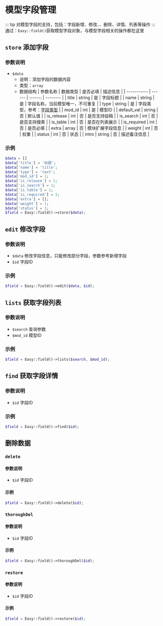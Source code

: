 # 模型字段管理
::: tip
对模型字段的支持，包括：字段新增、修改、、删除、详情、列表等操作
:::
通过：``Easy::field()``获取模型字段对象，与模型字段相关的操作都在这里 

## `store` 添加字段
### 参数说明
- ``$data``
  - 说明：添加字段的数据内容
  - 类型：`array`
  - 数据结构
    | 参数名称     | 数据类型 | 是否必填 | 描述信息 |
    | ----------- | ------ | :-----: | -------- |
    | title       | string | 是      | 字段标题 |
    | name        | string | 是      | 字段名称，当前模型唯一，不可重复 |
    | type        | string | 是      | 字段类型，参考：[字段类型](/docs/field/type) |
    | mod_id      | int    | 是      | 模型ID |
    | default_val | string | 否      | 默认值 |
    | is_release  | int    | 否      | 是否支持投稿 |
    | is_search   | int    | 否      | 是否支持搜素 |
    | is_table    | int    | 否      | 是否在列表展示 |
    | is_required | int    | 否      | 是否必填 |
    | extra       | array  | 否      | 模块扩展字段信息 |
    | weight      | int    | 否      | 权重 |
    | status      | int    | 否      | 状态 |
    | intro       | string | 否      | 描述备注信息 |

### 示例
```php
$data = []
$data['title'] = '标题';
$data['name'] = 'title';
$data['type'] = 'text';
$data['mod_id'] = 1;
$data['is_release'] = 1;
$data['is_search'] = 1;
$data['is_table'] = 1;
$data['is_required'] = 1;
$data['extra'] = [];
$data['weight'] = 1;
$data['status'] = 1;
$field = Easy::field()->store($data);
```

## `edit` 修改字段
### 参数说明
- ``$data`` 修改字段信息，只能修改部分字段，参数参考新增字段
- ``$id`` 字段ID

### 示例
```php
$field = Easy::field()->edit($data, $id);
```

## `lists` 获取字段列表
### 参数说明
- ``$search`` 查询参数
- ``$mod_id`` 模型ID

### 示例
```php
$field = Easy::field()->lists($search, $mod_id);
```

## `find` 获取字段详情
### 参数说明
- ``$id`` 字段ID

### 示例
```php
$field = Easy::field()->find($id);
```

## 删除数据
### `delete`
#### 参数说明
- ``$id`` 字段ID

#### 示例
```php
$field = Easy::field()->delete($id);
```

### `thoroughDel`
#### 参数说明
- ``$id`` 字段ID

#### 示例
```php
$field = Easy::field()->thoroughDel($id);
```
### `restore`
#### 参数说明
- ``$id`` 字段ID

#### 示例
```php
$field = Easy::field()->restore($id);
```
